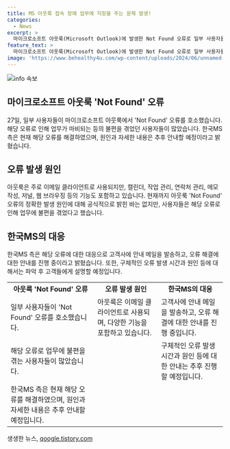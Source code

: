 ```yaml
---
title: MS 아웃룩 접속 장애 업무에 지장을 주는 문제 발생!
categories:
  - News
excerpt: >
  마이크로소프트 아웃룩(Microsoft Outlook)에 발생한 Not Found 오류로 일부 사용자들이 불편을 호소했지만, 해당 오류는 현재 해결된 상황이다. 아웃룩은 이메일 클라이언트뿐만 아니라 캘린더, 작업 관리, 연락처 관리, 메모 작성, 저널, 웹 브라우징 등 다양한 기능을 포함하고 있어 많은 사람들에게 사용되고 있다. 해당 오류로 업무가 마비됐다는 내용이 SNS를 통해 전해졌고, 한국MS는 고객사에 해당 오류에 대해 안내 메일을 발송했으며, 구체적인 원인과 발생 시간은 파악 후 공개할 예정이다. (총 149자)
feature_text: >
  마이크로소프트 아웃룩(Microsoft Outlook)에 발생한 Not Found 오류로 일부 사용자들이 불편을 호소했지만, 해당 오류는 현재 해결된 상황이다. 아웃룩은 이메일 클라이언트뿐만 아니라 캘린더, 작업 관리, 연락처 관리, 메모 작성, 저널, 웹 브라우징 등 다양한 기능을 포함하고 있어 많은 사람들에게 사용되고 있다. 해당 오류로 업무가 마비됐다는 내용이 SNS를 통해 전해졌고, 한국MS는 고객사에 해당 오류에 대해 안내 메일을 발송했으며, 구체적인 원인과 발생 시간은 파악 후 공개할 예정이다. (총 149자)
image: 'https://www.behealthy4u.com/wp-content/uploads/2024/06/unnamed-file.png'
---
```


<p><img src="https://www.behealthy4u.com/wp-content/uploads/2024/06/unnamed-file.png" alt="info 속보" /></p>

<h2 data-ke-size="size26">마이크로소프트 아웃룩 'Not Found' 오류</h2>

<p data-ke-size="size16">27일, 일부 사용자들이 마이크로소프트 아웃룩에서 'Not Found' 오류를 호소했습니다. 해당 오류로 인해 업무가 마비되는 등의 불편을 겪었던 사용자들이 많았습니다. 한국MS 측은 현재 해당 오류를 해결하였으며, 원인과 자세한 내용은 추후 안내할 예정이라고 밝혔습니다.</p>

<h2 data-ke-size="size26">오류 발생 원인</h2>

<p data-ke-size="size16">아웃룩은 주로 이메일 클라이언트로 사용되지만, 캘린더, 작업 관리, 연락처 관리, 메모 작성, 저널, 웹 브라우징 등의 기능도 포함하고 있습니다. 현재까지 아웃룩 'Not Found' 오류의 정확한 발생 원인에 대해 공식적으로 밝힌 바는 없지만, 사용자들은 해당 오류로 인해 업무에 불편을 겪었다고 했습니다.</p>

<h2 data-ke-size="size26">한국MS의 대응</h2>

<p data-ke-size="size16">한국MS 측은 해당 오류에 대한 대응으로 고객사에 안내 메일을 발송하고, 오류 해결에 대한 안내를 진행 중이라고 밝혔습니다. 또한, 구체적인 오류 발생 시간과 원인 등에 대해서는 파악 후 고객들에게 설명할 예정입니다.</p>

<table>
  <tr>
    <td style="text-align: center; height: 17px;"><b>아웃룩 'Not Found' 오류</b></td>
    <td style="text-align: center; height: 17px;"><b>오류 발생 원인</b></td>
    <td style="text-align: center; height: 17px;"><b>한국MS의 대응</b></td>
  </tr>
  <tr>
    <td>일부 사용자들이 'Not Found' 오류를 호소했습니다.</td>
    <td>아웃룩은 이메일 클라이언트로 사용되며, 다양한 기능을 포함하고 있습니다.</td>
    <td>고객사에 안내 메일을 발송하고, 오류 해결에 대한 안내를 진행 중입니다.</td>
  </tr>
  <tr>
    <td>해당 오류로 업무에 불편을 겪는 사용자들이 많았습니다.</td>
    <td></td>
    <td>구체적인 오류 발생 시간과 원인 등에 대한 안내는 추후 진행할 예정입니다.</td>
  </tr>
  <tr>
    <td>한국MS 측은 현재 해당 오류를 해결하였으며, 원인과 자세한 내용은 추후 안내할 예정입니다.</td>
    <td></td>
    <td></td>
  </tr>
</table>
생생한 뉴스, <a href="https://qoogle.tistory.com" rel="dofollow">qoogle.tistory.com</a>


